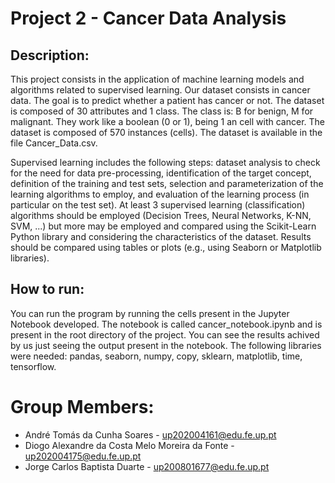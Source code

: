 # Project 2 - Cancer Data Analysis

## Description:

This project consists in the application of machine learning models and algorithms related to supervised learning. Our dataset consists in cancer data. The goal is to predict whether a patient has cancer or not. The dataset is composed of 30 attributes and 1 class. The class is: B for benign, M for malignant. They work like a boolean (0 or 1), being 1 an cell with cancer. The dataset is composed of 570 instances (cells). The dataset is available in the file Cancer_Data.csv.

Supervised learning includes the following steps: dataset analysis to check for the need for data pre-processing, identification of the target concept, definition of the training and test sets, selection and parameterization of the learning algorithms to employ, and evaluation of the learning process (in particular on the test set). At least 3 supervised learning (classification) algorithms should be employed (Decision Trees, Neural Networks, K-NN, SVM, ...) but more may be employed and compared using the Scikit-Learn Python library and considering the characteristics of the dataset. Results should be compared using tables or plots (e.g., using Seaborn or Matplotlib libraries).


## How to run:

You can run the program by running the cells present in the Jupyter Notebook developed. The notebook is called cancer_notebook.ipynb and is present in the root directory of the project. You can see the results achived by us just seeing the output present in the notebook. The following libraries were needed: pandas, seaborn, numpy, copy, sklearn, matplotlib, time, tensorflow.


# Group Members:
- André Tomás da Cunha Soares - up202004161@edu.fe.up.pt
- Diogo Alexandre da Costa Melo Moreira da Fonte - up202004175@edu.fe.up.pt
- Jorge Carlos Baptista Duarte - up200801677@edu.fe.up.pt